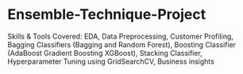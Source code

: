 # Ensemble-Technique-Project
Skills &amp; Tools Covered: EDA, Data Preprocessing, Customer Profiling, Bagging Classifiers (Bagging and Random Forest), Boosting Classifier (AdaBoost Gradient Boosting XGBoost), Stacking Classifier, Hyperparameter Tuning using GridSearchCV, Business insights
